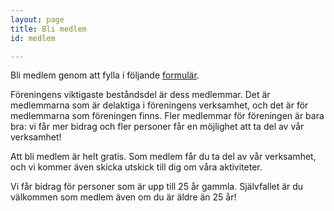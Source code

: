 ```yaml
---
layout: page
title: Bli medlem
id: medlem

---
```


Bli medlem genom att fylla i följande [formulär](https://ebas.ungaforskare.se/signups/index/31).

Föreningens viktigaste beståndsdel är dess medlemmar. Det är medlemmarna som är delaktiga i föreningens verksamhet, och det är för medlemmarna som föreningen finns. Fler medlemmar för föreningen är bara bra: vi får mer bidrag och fler personer får en möjlighet att ta del av vår verksamhet!

Att bli medlem är helt gratis. Som medlem får du ta del av vår verksamhet, och vi kommer även skicka utskick till dig om våra aktiviteter.

Vi får bidrag för personer som är upp till 25 år gammla. Självfallet är du välkommen som medlem även om du är äldre än 25 år! 
